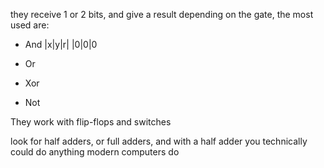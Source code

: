 they receive 1 or 2 bits, and give a result depending on the gate, the most used are:

- And
|x|y|r|
|0|0|0
- Or

- Xor

- Not


They work with flip-flops and switches

look for half adders, or full adders, and with a half adder you technically could do anything modern computers do 